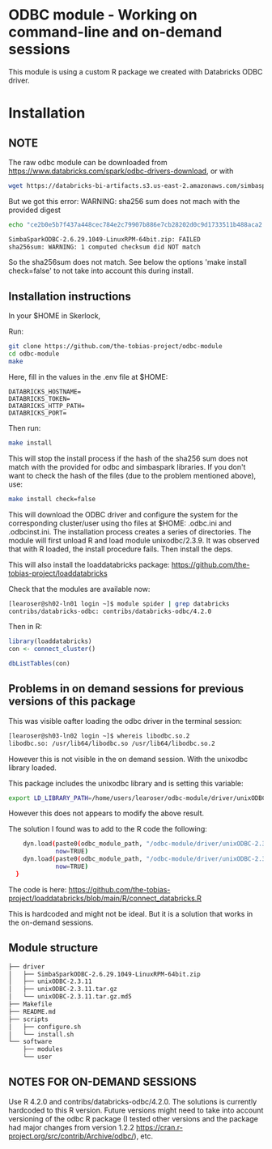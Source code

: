 # ODBC module - Working on command-line and on-demand sessions

This module is using a custom R package we created with Databricks ODBC driver.

# Installation

## NOTE

The raw odbc module can be downloaded from https://www.databricks.com/spark/odbc-drivers-download, or with

```bash
wget https://databricks-bi-artifacts.s3.us-east-2.amazonaws.com/simbaspark-drivers/odbc/2.6.29/SimbaSparkODBC-2.6.29.1049-LinuxRPM-64bit.zip
```

But we got this error: WARNING: sha256 sum does not mach with the provided digest

```bash
echo "ce2b0e5b7f437a448cec784e2c79907b886e7cb28202d0c9d1733511b488aca2  SimbaSparkODBC-2.6.29.1049-LinuxRPM-64bit.zip" | sha256sum --check

SimbaSparkODBC-2.6.29.1049-LinuxRPM-64bit.zip: FAILED
sha256sum: WARNING: 1 computed checksum did NOT match
```

So the sha256sum does not match. See below the options 'make install check=false' to not take into account this during install.


## Installation instructions

In your $HOME in Skerlock, 

Run:

```bash
git clone https://github.com/the-tobias-project/odbc-module
cd odbc-module
make
```

Here, fill in the values in the .env file at $HOME:

```
DATABRICKS_HOSTNAME=
DATABRICKS_TOKEN=
DATABRICKS_HTTP_PATH=
DATABRICKS_PORT=
```

Then run:

```bash
make install
```

This will stop the install process if the hash of the sha256 sum does not match with the provided for odbc and simbaspark libraries. If you don't want to check the hash of the files (due to the problem mentioned above), use:

```bash
make install check=false
```


This will download the ODBC driver and configure the system for the corresponding cluster/user using tho files at $HOME: .odbc.ini and .odbcinst.ini. The installation process creates a series of directories. The module will first unload R and load module unixodbc/2.3.9. It was observed that with R loaded, the install procedure fails. Then install the deps.

This will also install the loaddatabricks package: https://github.com/the-tobias-project/loaddatabricks



Check that the modules are available now:

```bash
[learoser@sh02-ln01 login ~]$ module spider | grep databricks
contribs/databricks-odbc: contribs/databricks-odbc/4.2.0
```

Then in R:

```r
library(loaddatabricks)
con <- connect_cluster()
```

```r
dbListTables(con)
```


## Problems in on demand sessions for previous versions of this package

This was visible oafter loading the odbc driver in the terminal session:

```bash
[learoser@sh03-ln02 login ~]$ whereis libodbc.so.2
libodbc.so: /usr/lib64/libodbc.so /usr/lib64/libodbc.so.2
```

However this is not visible in the on demand session. With the unixodbc library loaded. 


This package includes the unixodbc library and is setting this variable:

```bash
export LD_LIBRARY_PATH=/home/users/learoser/odbc-module/driver/unixODBC-2.3.11/DriverManager/.libs
```

However this does not appears to modify the above result. 


The solution I found was to add to the R code the following:

```bash
    dyn.load(paste0(odbc_module_path, "/odbc-module/driver/unixODBC-2.3.11/odbcinst/.libs/libodbcinst.so"),
             now=TRUE)
    dyn.load(paste0(odbc_module_path, "/odbc-module/driver/unixODBC-2.3.11/DriverManager/.libs/libodbc.so.2"),
             now=TRUE)
  }

```

The code is here: https://github.com/the-tobias-project/loaddatabricks/blob/main/R/connect_databricks.R

This is hardcoded and might not be ideal. But it is a solution that works in the on-demand sessions. 


## Module structure

```bash
├── driver
│   ├── SimbaSparkODBC-2.6.29.1049-LinuxRPM-64bit.zip
│   ├── unixODBC-2.3.11
│   ├── unixODBC-2.3.11.tar.gz
│   └── unixODBC-2.3.11.tar.gz.md5
├── Makefile
├── README.md
├── scripts
│   ├── configure.sh
│   └── install.sh
└── software
    ├── modules
    └── user
```


## NOTES FOR ON-DEMAND SESSIONS

Use R 4.2.0 and contribs/databricks-odbc/4.2.0. The solutions is currently hardcoded to this R version. Future versions might need to take into account versioning of the odbc R package (I tested other versions and the package had major changes from version 1.2.2 https://cran.r-project.org/src/contrib/Archive/odbc/), etc.  
       